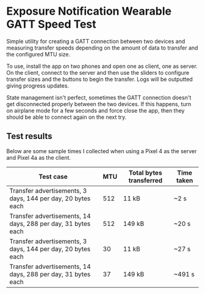 # Exposure Notification Wearable GATT Speed Test

Simple utility for creating a GATT connection between two devices and measuring transfer speeds
depending on the amount of data to transfer and the configured MTU size.

To use, install the app on two phones and open one as client, one as server. On the client,
connect to the server and then use the sliders to configure transfer sizes and the buttons to begin
the transfer. Logs will be outputted giving progress updates.

State management isn't perfect, sometimes the GATT connection doesn't get disconnected properly
between the two devices. If this happens, turn on airplane mode for a few seconds and force close
the app, then they should be able to connect again on the next try.

## Test results

Below are some sample times I collected when using a Pixel 4 as the server and Pixel 4a as the
client.

Test case | MTU | Total bytes transferred | Time taken
--- | --- | --- | ---
Transfer advertisements, 3 days, 144 per day, 20 bytes each | 512 | 11 kB | ~2 s
Transfer advertisements, 14 days, 288 per day, 31 bytes each | 512 | 149 kB | ~20 s
Transfer advertisements, 3 days, 144 per day, 20 bytes each | 30 | 11 kB | ~27 s
Transfer advertisements, 14 days, 288 per day, 31 bytes each | 37 | 149 kB | ~491 s
